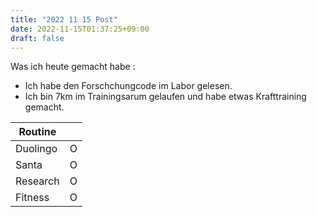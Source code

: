 ```yaml
---
title: "2022 11 15 Post"
date: 2022-11-15T01:37:25+09:00
draft: false
---
```

Was ich heute gemacht habe :
- Ich habe den Forschchungcode im Labor gelesen.
- Ich bin 7km im Trainingsarum gelaufen und habe etwas Krafttraining gemacht.

|  Routine  |    |
| ---- | ---- |
|  Duolingo  | O |
|  Santa  |  O  |
| Research  | O |
| Fitness  | O |

